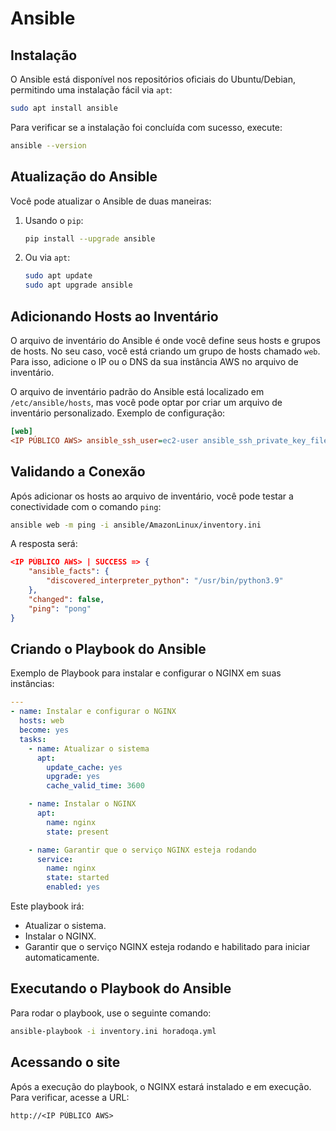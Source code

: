 # Ansible

## Instalação

O Ansible está disponível nos repositórios oficiais do Ubuntu/Debian, permitindo uma instalação fácil via `apt`:

```bash
sudo apt install ansible
```

Para verificar se a instalação foi concluída com sucesso, execute:

```bash
ansible --version
```

## Atualização do Ansible

Você pode atualizar o Ansible de duas maneiras:

1. Usando o `pip`:

   ```bash
   pip install --upgrade ansible
   ```

2. Ou via `apt`:

   ```bash
   sudo apt update
   sudo apt upgrade ansible
   ```

## Adicionando Hosts ao Inventário

O arquivo de inventário do Ansible é onde você define seus hosts e grupos de hosts. No seu caso, você está criando um grupo de hosts chamado `web`. Para isso, adicione o IP ou o DNS da sua instância AWS no arquivo de inventário.

O arquivo de inventário padrão do Ansible está localizado em `/etc/ansible/hosts`, mas você pode optar por criar um arquivo de inventário personalizado. Exemplo de configuração:

```ini
[web]
<IP PÚBLICO AWS> ansible_ssh_user=ec2-user ansible_ssh_private_key_file=~/.ssh/id_rsa
```

## Validando a Conexão

Após adicionar os hosts ao arquivo de inventário, você pode testar a conectividade com o comando `ping`:

```bash
ansible web -m ping -i ansible/AmazonLinux/inventory.ini
```

A resposta será:

```json
<IP PÚBLICO AWS> | SUCCESS => {
    "ansible_facts": {
        "discovered_interpreter_python": "/usr/bin/python3.9"
    },
    "changed": false,
    "ping": "pong"
}
```

## Criando o Playbook do Ansible

Exemplo de Playbook para instalar e configurar o NGINX em suas instâncias:

```yaml
---
- name: Instalar e configurar o NGINX
  hosts: web
  become: yes
  tasks:
    - name: Atualizar o sistema
      apt:
        update_cache: yes
        upgrade: yes
        cache_valid_time: 3600

    - name: Instalar o NGINX
      apt:
        name: nginx
        state: present

    - name: Garantir que o serviço NGINX esteja rodando
      service:
        name: nginx
        state: started
        enabled: yes
```

Este playbook irá:

- Atualizar o sistema.
- Instalar o NGINX.
- Garantir que o serviço NGINX esteja rodando e habilitado para iniciar automaticamente.

## Executando o Playbook do Ansible

Para rodar o playbook, use o seguinte comando:

```bash
ansible-playbook -i inventory.ini horadoqa.yml
```

## Acessando o site

Após a execução do playbook, o NGINX estará instalado e em execução. Para verificar, acesse a URL:

```
http://<IP PÚBLICO AWS>
```
